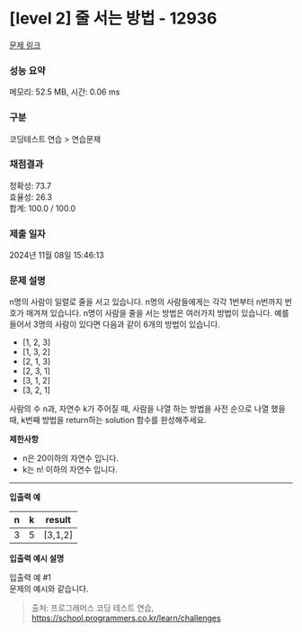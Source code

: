 # \[level 2] 줄 서는 방법 - 12936

[문제 링크](https://school.programmers.co.kr/learn/courses/30/lessons/12936)

### 성능 요약

메모리: 52.5 MB, 시간: 0.06 ms

### 구분

코딩테스트 연습 > 연습문제

### 채점결과

정확성: 73.7\
효율성: 26.3\
합계: 100.0 / 100.0

### 제출 일자

2024년 11월 08일 15:46:13

### 문제 설명

n명의 사람이 일렬로 줄을 서고 있습니다. n명의 사람들에게는 각각 1번부터 n번까지 번호가 매겨져 있습니다. n명이 사람을 줄을 서는 방법은 여러가지 방법이 있습니다. 예를 들어서 3명의 사람이 있다면 다음과 같이 6개의 방법이 있습니다.

* \[1, 2, 3]
* \[1, 3, 2]
* \[2, 1, 3]
* \[2, 3, 1]
* \[3, 1, 2]
* \[3, 2, 1]

사람의 수 n과, 자연수 k가 주어질 때, 사람을 나열 하는 방법을 사전 순으로 나열 했을 때, k번째 방법을 return하는 solution 함수를 완성해주세요.

**제한사항**

* n은 20이하의 자연수 입니다.
* k는 n! 이하의 자연수 입니다.

***

**입출력 예**

| n | k | result   |
| - | - | -------- |
| 3 | 5 | \[3,1,2] |

**입출력 예시 설명**

입출력 예 #1\
문제의 예시와 같습니다.

> 출처: 프로그래머스 코딩 테스트 연습, https://school.programmers.co.kr/learn/challenges
